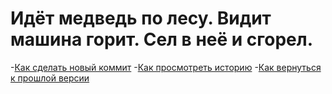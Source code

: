 # Идёт медведь по лесу. Видит машина горит. Сел в неё и сгорел.
-[Как сделать новый коммит](./commit_help.md)
-[Как просмотреть историю](./log_help.md)
-[Как вернуться к прошлой версии](./reset_help.md)

